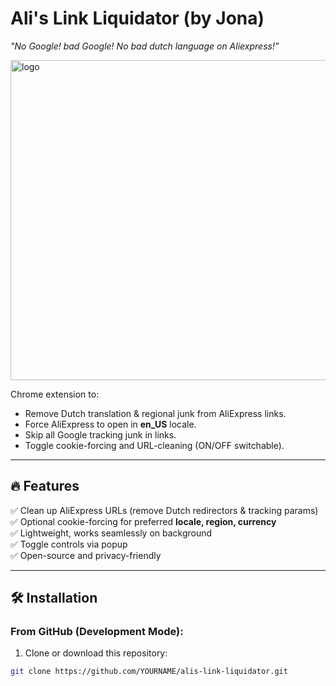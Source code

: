 # Ali's Link Liquidator (by Jona)
*"No Google! bad Google! No bad dutch language on Aliexpress!”*

<img width="512" height="512" alt="logo" src="https://github.com/user-attachments/assets/138cb739-8df2-4fa4-8e03-def1ce334452" />

Chrome extension to:
- Remove Dutch translation & regional junk from AliExpress links.
- Force AliExpress to open in **en_US** locale.
- Skip all Google tracking junk in links.
- Toggle cookie-forcing and URL-cleaning (ON/OFF switchable). 

---

## 🔥 Features
✅ Clean up AliExpress URLs (remove Dutch redirectors & tracking params)\
✅ Optional cookie-forcing for preferred **locale, region, currency**\
✅ Lightweight, works seamlessly on background\
✅ Toggle controls via popup\
✅ Open-source and privacy-friendly

---

## 🛠️ Installation

### From GitHub (Development Mode):
1. Clone or download this repository:
```bash
git clone https://github.com/YOURNAME/alis-link-liquidator.git
